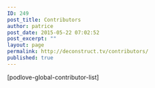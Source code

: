 ```yaml
---
ID: 249
post_title: Contributors
author: patrice
post_date: 2015-05-22 07:02:52
post_excerpt: ""
layout: page
permalink: http://deconstruct.tv/contributors/
published: true
---
```

[podlove-global-contributor-list]